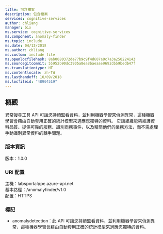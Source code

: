```yaml
---
title: 包含檔案
description: 包含檔案
services: cognitive-services
author: chliang
manager: bix
ms.service: cognitive-services
ms.component: anomaly-finder
ms.topic: include
ms.date: 04/13/2018
ms.author: chliang
ms.custom: include file
ms.openlocfilehash: 8ab0080372de77b9c9f4d607a0c7a3a250224143
ms.sourcegitcommit: 55952b90dc3935a8ea8baeaae9692dbb9bedb47f
ms.translationtype: HT
ms.contentlocale: zh-TW
ms.lasthandoff: 10/09/2018
ms.locfileid: "48904519"
---
```

<a name="overview"></a>
## <a name="overview"></a>概觀
異常搜尋工具 API 可讓您持續監看資料，並利用機器學習來偵測異常，這種機器學習會藉由自動套用正確的統計模型來適應您獨特的資料。 它讓組織能夠維護資料品質、提供可靠的服務、識別商務事件，以及精簡他們的業務方法，而不需處理手動識別異常資料的棘手問題。

### <a name="version-information"></a>版本資訊
版本：1.0.0

### <a name="uri-scheme"></a>URI 配置
主機：labsportalppe.azure-api.net  
基本路徑：/anomalyfinder/v1.0  
配置：HTTPS

### <a name="tags"></a>標記

* anomalydetection：此 API 可讓您持續監看資料，並利用機器學習來偵測異常，這種機器學習會藉由自動套用正確的統計模型來適應您獨特的資料。



